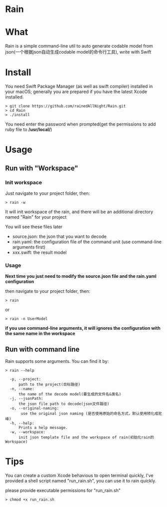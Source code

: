 # Rain

# What 

Rain is a simple command-line util to auto generate codable model  from json(一个根据json自动生成codable model的命令行工具), write with Swift

# Install
You need Swift Package Manager (as well as swift compiler) installed in your macOS; generally you are prepared if you have the latest Xcode installed.

```
> git clone https://github.com/rainedAllNight/Rain.git
> cd Rain
> ./install
```
You need  enter the password when prompted(get the permissions to add ruby file to **/usr/local/**)

# Usage

## Run with  "Workspace"

### Init workspace
Just navigate to your project folder, then:

```
> rain -w
```

It will init workspace of the rain, and there will be an additional directory named "Rain" for your project

You will see these files later

* source.json:  the json that you want to decode
* rain.yaml: the configuration file of the command unit (use command-line arguments first)
* xxx.swift: the  result model

### Usage

**Next time you just need to modify the source.json file and the rain.yaml configuration**

then navigate to your project folder, then: 

```
> rain
```
or 

```
> rain -n UserModel
```
**if you use command-line arguments, it will ignores the configuration with the same name in the workspace**

## Run with command line

Rain supports some arguments. You can find it by:

```
> rain --help

  -p, --project:
      path to the project(目标路径)
  -n, --name:
      the name of the decode model(要生成的文件名&类名)
  -j, --jsonPath:
      the json file path to decode(json文件路径)
  -o, --original-naming:
       use the original json naming (是否使用原始的命名方式，默认使用转化成驼峰)
  -h, --help:
      Prints a help message.
  -w, --workspace:
      init json template file and the workspace of rain(初始化rain的Workspace)

```

# Tips

You can create a custom Xcode behavious to open terminal quickly,  I've provided a shell script named "run_rain.sh",  you can use it to rain quickly.

please provide executable permissions for  "run_rain.sh" 

```
> chmod +x run_rain.sh
```





